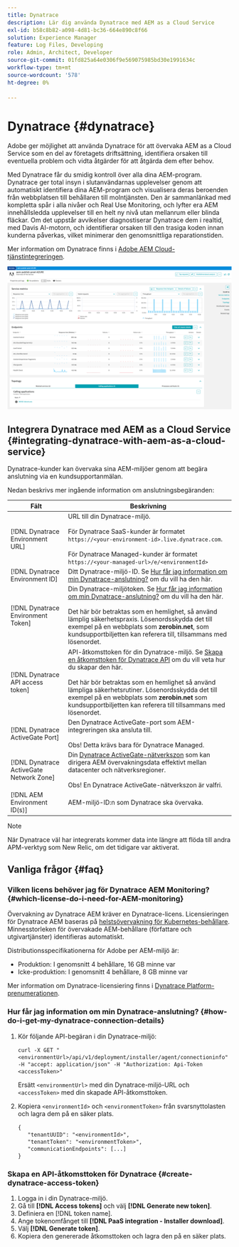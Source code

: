 ```yaml
---
title: Dynatrace
description: Lär dig använda Dynatrace med AEM as a Cloud Service
exl-id: b58c8b82-a098-4d81-bc36-664e890c8f66
solution: Experience Manager
feature: Log Files, Developing
role: Admin, Architect, Developer
source-git-commit: 01fd825a64e0306f9e569075985bd30e1991634c
workflow-type: tm+mt
source-wordcount: '578'
ht-degree: 0%

---
```


# Dynatrace {#dynatrace}

Adobe ger möjlighet att använda Dynatrace för att övervaka AEM as a Cloud Service som en del av företagets driftsättning, identifiera orsaken till eventuella problem och vidta åtgärder för att åtgärda dem efter behov.

Med Dynatrace får du smidig kontroll över alla dina AEM-program. Dynatrace ger total insyn i slutanvändarnas upplevelser genom att automatiskt identifiera dina AEM-program och visualisera deras beroenden från webbplatsen till behållaren till molntjänsten. Den är sammanlänkad med kompletta spår i alla nivåer och Real Use Monitoring, och lyfter era AEM innehållsledda upplevelser till en helt ny nivå utan mellanrum eller blinda fläckar. Om det uppstår avvikelser diagnostiserar Dynatrace dem i realtid, med Davis AI-motorn, och identifierar orsaken till den trasiga koden innan kunderna påverkas, vilket minimerar den genomsnittliga reparationstiden.

Mer information om Dynatrace finns i [Adobe AEM Cloud-tjänstintegreringen](https://www.dynatrace.com/hub/detail/adobe-experience-manager-1/).

![Prestandamätningar för AEM författare och utgivare](/help/implementing/cloud-manager/assets/dynatrace-performance-metrics.png)

## Integrera Dynatrace med AEM as a Cloud Service {#integrating-dynatrace-with-aem-as-a-cloud-service}

Dynatrace-kunder kan övervaka sina AEM-miljöer genom att begära anslutning via en kundsupportanmälan.

Nedan beskrivs mer ingående information om anslutningsbegäranden:

| **Fält** | **Beskrivning** |
|---|---|
| [!DNL Dynatrace Environment URL] | URL till din Dynatrace-miljö.<br><br>För Dynatrace SaaS-kunder är formatet `https://<your-environment-id>.live.dynatrace.com`.<br><br>För Dynatrace Managed-kunder är formatet `https://<your-managed-url>/e/<environmentId>` |
| [!DNL Dynatrace Environment ID] | Ditt Dynatrace-miljö-ID. Se [Hur får jag information om min Dynatrace-anslutning?](#how-do-i-get-my-dynatrace-connection-details) om du vill ha den här. |
| [!DNL Dynatrace Environment Token] | Din Dynatrace-miljötoken. Se [Hur får jag information om min Dynatrace-anslutning?](#how-do-i-get-my-dynatrace-connection-details) om du vill ha den här.<br><br>Det här bör betraktas som en hemlighet, så använd lämplig säkerhetspraxis. Lösenordsskydda det till exempel på en webbplats som **zerobin.net**, som kundsupportbiljetten kan referera till, tillsammans med lösenordet. |
| [!DNL Dynatrace API access token] | API-åtkomsttoken för din Dynatrace-miljö. Se [Skapa en åtkomsttoken för Dynatrace API](#create-dynatrace-access-token) om du vill veta hur du skapar den här.<br><br>Det här bör betraktas som en hemlighet så använd lämpliga säkerhetsrutiner. Lösenordsskydda det till exempel på en webbplats som **zerobin.net** som kundsupportbiljetten kan referera till tillsammans med lösenordet.<br> |
| [!DNL Dynatrace ActiveGate Port] | Den Dynatrace ActiveGate-port som AEM-integreringen ska ansluta till.<br><br>Obs! Detta krävs bara för Dynatrace Managed. |
| [!DNL Dynatrace ActiveGate Network Zone] | Din [Dynatrace ActiveGate-nätverkszon](https://docs.dynatrace.com/docs/manage/network-zones) som kan dirigera AEM övervakningsdata effektivt mellan datacenter och nätverksregioner.<br><br>Obs! En Dynatrace ActiveGate-nätverkszon är valfri. |
| [!DNL AEM Environment ID(s)] | AEM-miljö-ID:n som Dynatrace ska övervaka. |

>[!NOTE]
>
>När Dynatrace väl har integrerats kommer data inte längre att flöda till andra APM-verktyg som New Relic, om det tidigare var aktiverat.

## Vanliga frågor {#faq}

### Vilken licens behöver jag för Dynatrace AEM Monitoring? {#which-license-do-i-need-for-AEM-monitoring}

Övervakning av Dynatrace AEM kräver en Dynatrace-licens. Licensieringen för Dynatrace AEM baseras på [helstsövervakning för Kubernetes-behållare](https://docs.dynatrace.com/docs/shortlink/dps-hosts#gib-hour-calculation-for-containers-and-application-only-monitoring). Minnesstorleken för övervakade AEM-behållare (författare och utgivartjänster) identifieras automatiskt.

Distributionsspecifikationerna för Adobe per AEM-miljö är:

* Produktion: I genomsnitt 4 behållare, 16 GB minne var
* Icke-produktion: I genomsnitt 4 behållare, 8 GB minne var

Mer information om Dynatrace-licensiering finns i [Dynatrace Platform-prenumerationen](https://docs.dynatrace.com/docs/shortlink/dynatrace-platform-subscription).

### Hur får jag information om min Dynatrace-anslutning? {#how-do-i-get-my-dynatrace-connection-details}

1. Kör följande API-begäran i din Dynatrace-miljö:

   ```
   curl -X GET "<environmentUrl>/api/v1/deployment/installer/agent/connectioninfo" -H "accept: application/json" -H "Authorization: Api-Token <accessToken>"
   ```


   Ersätt `<environmentUrl>` med din Dynatrace-miljö-URL och `<accessToken>` med din skapade API-åtkomsttoken.

1. Kopiera `<environmentId>` och `<environmentToken>` från svarsnyttolasten och lagra dem på en säker plats.

   ```
   {
      "tenantUUID": "<environmentId>",
      "tenantToken": "<environmentToken>",
      "communicationEndpoints": [...]
   }
   ```

### Skapa en API-åtkomsttoken för Dynatrace {#create-dynatrace-access-token}

1. Logga in i din Dynatrace-miljö.
1. Gå till **[!DNL Access tokens]** och välj **[!DNL Generate new token]**.
1. Definiera en [!DNL token name].
1. Ange tokenomfånget till **[!DNL PaaS integration - Installer download]**.
1. Välj **[!DNL Generate token]**.
1. Kopiera den genererade åtkomsttoken och lagra den på en säker plats.





